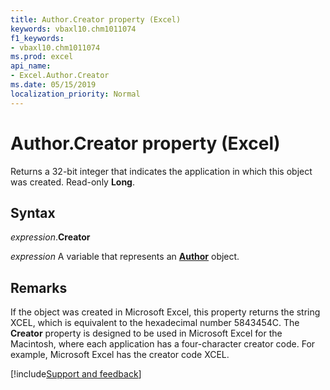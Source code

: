 ```yaml
---
title: Author.Creator property (Excel)
keywords: vbaxl10.chm1011074
f1_keywords:
- vbaxl10.chm1011074
ms.prod: excel
api_name:
- Excel.Author.Creator
ms.date: 05/15/2019
localization_priority: Normal
---
```



# Author.Creator property (Excel)

Returns a 32-bit integer that indicates the application in which this object was created. Read-only **Long**.


## Syntax

_expression_.**Creator**

_expression_ A variable that represents an **[Author](Excel.Author.md)** object.


## Remarks

If the object was created in Microsoft Excel, this property returns the string XCEL, which is equivalent to the hexadecimal number 5843454C. The **Creator** property is designed to be used in Microsoft Excel for the Macintosh, where each application has a four-character creator code. For example, Microsoft Excel has the creator code XCEL.




[!include[Support and feedback](~/includes/feedback-boilerplate.md)]